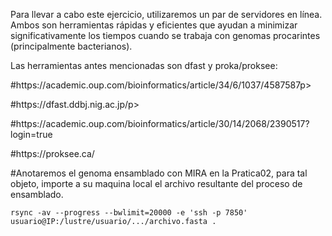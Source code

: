 <!DOCTYPE html>
<html>
<body>
<p>Para llevar a cabo este ejercicio, utilizaremos un par de servidores en línea. Ambos son herramientas rápidas y eficientes que ayudan a minimizar significativamente los tiempos cuando se trabaja con genomas procarintes (principalmente bacterianos).</p>
<p>Las herramientas antes mencionadas son dfast y proka/proksee:</p>
<p>#https://academic.oup.com/bioinformatics/article/34/6/1037/4587587</body>p>
<p>#https://dfast.ddbj.nig.ac.jp/</html>p>
<p>#https://academic.oup.com/bioinformatics/article/30/14/2068/2390517?login=true</p>
<p>#https://proksee.ca/<p/>
<p>#Anotaremos el genoma ensamblado con MIRA en la Pratica02, para tal objeto, importe a su maquina local el archivo resultante del proceso de ensamblado.</p>
<pre><code>rsync -av --progress --bwlimit=20000 -e 'ssh -p 7850' usuario@IP:/lustre/usuario/.../archivo.fasta .</code></pre>
</body>
</html>
